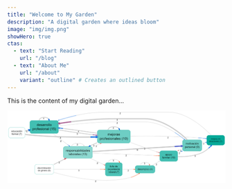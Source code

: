 ```yaml
---
title: "Welcome to My Garden"
description: "A digital garden where ideas bloom"
image: "img/img.png"
showHero: true
ctas:
  - text: "Start Reading"
    url: "/blog"
  - text: "About Me"
    url: "/about"
    variant: "outline" # Creates an outlined button
---
```


This is the content of my digital garden...

![](img/img.png)
